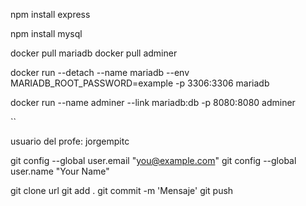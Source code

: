 npm install express 

npm install mysql

docker pull mariadb
docker pull adminer

docker run --detach --name mariadb --env MARIADB_ROOT_PASSWORD=example -p 3306:3306 mariadb

docker run --name adminer --link mariadb:db -p 8080:8080 adminer

``

usuario del profe: jorgempitc

  git config --global user.email "you@example.com"
  git config --global user.name "Your Name"

git clone url
git add .
git commit -m 'Mensaje'
git push

